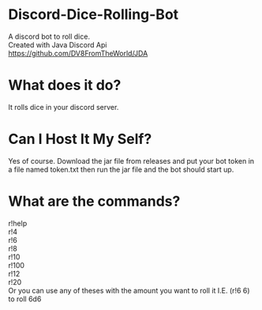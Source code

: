# Discord-Dice-Rolling-Bot
A discord bot to roll dice.  
Created with Java Discord Api  
https://github.com/DV8FromTheWorld/JDA  

# What does it do?
It rolls dice in your discord server.  

# Can I Host It My Self?
Yes of course. Download the jar file from releases and put your bot token in a file named token.txt then run the jar file and the bot should start up.   
# What are the commands?
r!help  
r!4  
r!6  
r!8  
r!10  
r!100  
r!12  
r!20  
Or you can use any of theses with the amount you want to roll it I.E. (r!6 6) to roll 6d6